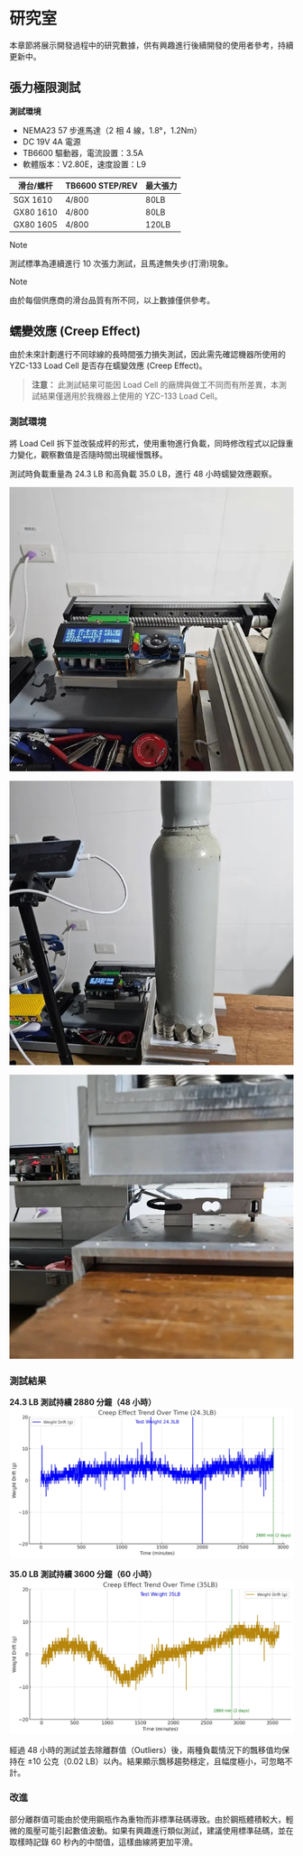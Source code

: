 # 研究室

本章節將展示開發過程中的研究數據，供有興趣進行後續開發的使用者參考，持續更新中。

## 張力極限測試

**測試環境**  
- NEMA23 57 步進馬達（2 相 4 線，1.8°，1.2Nm）  
- DC 19V 4A 電源  
- TB6600 驅動器，電流設置：3.5A  
- 軟體版本：V2.80E，速度設置：L9

| 滑台/螺杆      | TB6600 STEP/REV | 最大張力 | 
|----------------|-----------------|----------|
| SGX 1610       | 4/800           | 80LB     |
| GX80 1610      | 4/800           | 80LB     |
| GX80 1605      | 4/800           | 120LB    |

> [!NOTE] 
> 測試標準為連續進行 10 次張力測試，且馬達無失步(打滑)現象。

> [!NOTE] 
> 由於每個供應商的滑台品質有所不同，以上數據僅供參考。

## 蠕變效應 (Creep Effect)

由於未來計劃進行不同球線的長時間張力損失測試，因此需先確認機器所使用的 YZC-133 Load Cell 是否存在蠕變效應 (Creep Effect)。

> **注意：** 此測試結果可能因 Load Cell 的廠牌與做工不同而有所差異，本測試結果僅適用於我機器上使用的 YZC-133 Load Cell。

### 測試環境

將 Load Cell 拆下並改裝成秤的形式，使用重物進行負載，同時修改程式以記錄重力變化，觀察數值是否隨時間出現緩慢飄移。

測試時負載重量為 24.3 LB 和高負載 35.0 LB，進行 48 小時蠕變效應觀察。

![img_Creep1.jpg](img_Creep1.jpg)

![img_Creep2.jpg](img_Creep2.jpg)

![img_Creep3.jpg](img_Creep3.jpg)

### 測試結果

**24.3 LB 測試持續 2880 分鐘（48 小時）**
![img_Creep4.jpg](img_Creep4.jpg)
  
**35.0 LB 測試持續 3600 分鐘（60 小時）**
![img_Creep5.jpg](img_Creep5.jpg)

經過 48 小時的測試並去除離群值（Outliers）後，兩種負載情況下的飄移值均保持在 ±10 公克（0.02 LB）以內。結果顯示飄移趨勢穩定，且幅度極小，可忽略不計。

### 改進

部分離群值可能由於使用鋼瓶作為重物而非標準砝碼導致。由於鋼瓶體積較大，輕微的風壓可能引起數值波動。如果有興趣進行類似測試，建議使用標準砝碼，並在取樣時記錄 60 秒內的中間值，這樣曲線將更加平滑。

